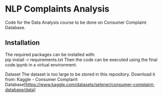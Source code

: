 # NLP Complaints Analysis
Code for the Data Analysis course to be done on Consumer Complaint Database.  

## Installation  

The required packages can be installed with:  
pip install -r requirements.txt
Then the code can be executed using the final code.ipynb in a virtual environment.

Dataset
The dataset is too large to be stored in this repository.
Download it from: Kaggle - Consumer Complaint Database[https://www.kaggle.com/datasets/selener/consumer-complaint-database/data]
